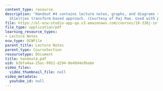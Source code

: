 ```yaml
---
content_type: resource
description: 'Handout #4 contains lecture notes, graphs, and diagrams related to the
  Stieltjes transform based approach. (Courtesy of Raj Rao. Used with permission.)'
file: https://ol-ocw-studio-app-qa.s3.amazonaws.com/courses/18-338j-infinite-random-matrix-theory-fall-2004/b2bfa4aa25ac9952d2940e49d4e9babe_handout4.pdf
file_type: application/pdf
learning_resource_types:
- Lecture Notes
ocw_type: OCWFile
parent_title: Lecture Notes
parent_type: CourseSection
resourcetype: Document
title: handout4.pdf
uid: b2bfa4aa-25ac-9952-d294-0e49d4e9babe
video_files:
  video_thumbnail_file: null
video_metadata:
  youtube_id: null
---
```

